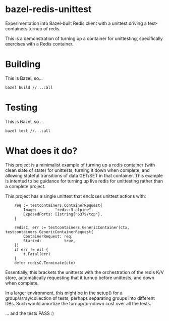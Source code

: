# bazel-redis-unittest
Experimentation into Bazel-built Redis client with a unittest driving a test-containers turnup of redis.

This is a demonstration of turning up a container for unittesting, specifically exercises with a
Redis container.


# Building

This is Bazel, so...

    bazel build //...:all

# Testing

This is Bazel, so ...

    bazel test //...:all

# What does it do?

This project is a minimalist example of turning up a redis container (with clean slate of state)
for unittests, turning it down when complete, and allowing stateful transitions of data GET/SET in
that container.  This example is intented to be guidance for turning up live redis for unittesting
rather than a complete project.

This project has a single unittest that encloses unittest actions with:

```
    req := testcontainers.ContainerRequest{
        Image:        "redis:3-alpine",
        ExposedPorts: []string{"6379/tcp"},
    }

    redisC, err := testcontainers.GenericContainer(ctx, testcontainers.GenericContainerRequest{
        ContainerRequest: req,
        Started:          true,
    })
    if err != nil {
        t.Fatal(err)
    }
    defer redisC.Terminate(ctx)
```

Essentially, this brackets the unittests with the orchestration of the redis K/V store,
automatically requesting that it turnup before unittests, and down when complete.

In a larger environment, this might be in the setup() for a group/array/collection of tests,
perhaps separating groups into different DBs.  Such would amortize the turnup/turndown cost over
all the tests.

... and the tests PASS :)

